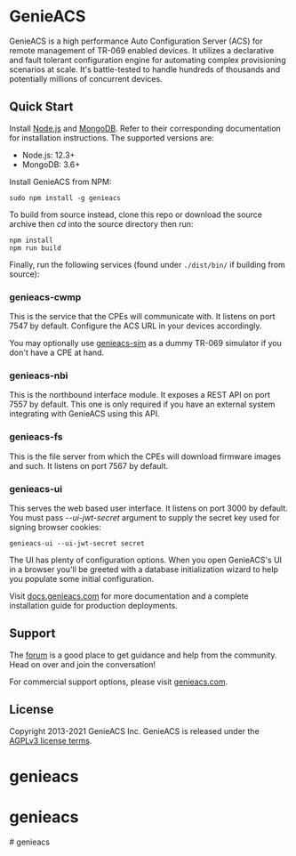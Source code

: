 # GenieACS

GenieACS is a high performance Auto Configuration Server (ACS) for remote
management of TR-069 enabled devices. It utilizes a declarative and fault
tolerant configuration engine for automating complex provisioning scenarios at
scale. It's battle-tested to handle hundreds of thousands and potentially
millions of concurrent devices.

## Quick Start

Install [Node.js](http://nodejs.org/) and [MongoDB](http://www.mongodb.org/).
Refer to their corresponding documentation for installation instructions. The
supported versions are:

- Node.js: 12.3+
- MongoDB: 3.6+

Install GenieACS from NPM:

    sudo npm install -g genieacs

To build from source instead, clone this repo or download the source archive
then _cd_ into the source directory then run:

    npm install
    npm run build

Finally, run the following services (found under `./dist/bin/` if building from
source):

### genieacs-cwmp

This is the service that the CPEs will communicate with. It listens on port 7547
by default. Configure the ACS URL in your devices accordingly.

You may optionally use [genieacs-sim](https://github.com/genieacs/genieacs-sim)
as a dummy TR-069 simulator if you don't have a CPE at hand.

### genieacs-nbi

This is the northbound interface module. It exposes a REST API on port 7557 by
default. This one is only required if you have an external system integrating
with GenieACS using this API.

### genieacs-fs

This is the file server from which the CPEs will download firmware images and
such. It listens on port 7567 by default.

### genieacs-ui

This serves the web based user interface. It listens on port 3000 by default.
You must pass _--ui-jwt-secret_ argument to supply the secret key used for
signing browser cookies:

    genieacs-ui --ui-jwt-secret secret

The UI has plenty of configuration options. When you open GenieACS's UI in a
browser you'll be greeted with a database initialization wizard to help you
populate some initial configuration.

Visit [docs.genieacs.com](https://docs.genieacs.com) for more documentation and
a complete installation guide for production deployments.

## Support

The [forum](https://forum.genieacs.com) is a good place to get guidance and help
from the community. Head on over and join the conversation!

For commercial support options, please visit
[genieacs.com](https://genieacs.com/support/).

## License

Copyright 2013-2021 GenieACS Inc. GenieACS is released under the
[AGPLv3 license terms](https://raw.githubusercontent.com/genieacs/genieacs/master/LICENSE).
# genieacs
# genieacs
#   g e n i e a c s  
 